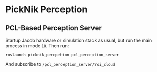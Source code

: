 # PickNik Perception

## PCL-Based Perception Server

Startup Jacob hardware or simulation stack as usual, but run the main process in mode ``18``. Then run:

    roslaunch picknik_percpetion pcl_perception_server

And subscribe to ``/pcl_perception_server/roi_cloud``
